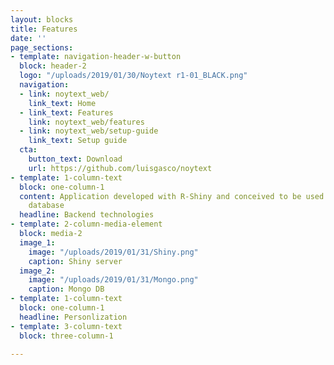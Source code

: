 ```yaml
---
layout: blocks
title: Features
date: ''
page_sections:
- template: navigation-header-w-button
  block: header-2
  logo: "/uploads/2019/01/30/Noytext r1-01_BLACK.png"
  navigation:
  - link: noytext_web/
    link_text: Home
  - link_text: Features
    link: noytext_web/features
  - link: noytext_web/setup-guide
    link_text: Setup guide
  cta:
    button_text: Download
    url: https://github.com/luisgasco/noytext
- template: 1-column-text
  block: one-column-1
  content: Application developed with R-Shiny and conceived to be used with MongoDB
    database
  headline: Backend technologies
- template: 2-column-media-element
  block: media-2
  image_1:
    image: "/uploads/2019/01/31/Shiny.png"
    caption: Shiny server
  image_2:
    image: "/uploads/2019/01/31/Mongo.png"
    caption: Mongo DB
- template: 1-column-text
  block: one-column-1
  headline: Personlization
- template: 3-column-text
  block: three-column-1

---
```

